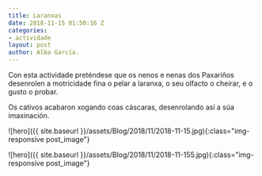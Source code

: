 ```yaml
---
title: Laranxas
date: 2018-11-15 01:50:16 Z
categories:
- actividade
layout: post
author: Alba García.
---
```





Con esta actividade preténdese que os nenos e nenas dos Paxariños desenrolen a motricidade fina o pelar a laranxa, o seu olfacto o cheirar, e o gusto o probar.

Os cativos acabaron xogando coas cáscaras, desenrolando así a súa imaxinación.


![hero]({{ site.baseurl }}/assets/Blog/2018/11/2018-11-15.jpg){:class="img-responsive post_image"}
<br>

![hero]({{ site.baseurl }}/assets/Blog/2018/11/2018-11-155.jpg){:class="img-responsive post_image"}
<br>


